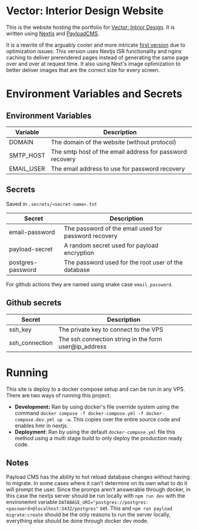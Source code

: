 # Vector: Interior Design Website

This is the website hosting the portfolio for [Vector: Intrior Design](https://vectorinterior.design/). 
It is written using [Nextjs](https://nextjs.org/) and [PayloadCMS](https://payloadcms.com/).

It is a rewrite of the arguably cooler and more intricate [first version](./tree/development) due to optimization issues.
This version uses Nextjs ISR functionality and nginx caching to deliver prerendered pages instead of generating the same page over
and over at request time. It also using Next's image optimization to better deliver images that are the correct size for every screen.

# Environment Variables and Secrets

## Environment Variables

| Variable   | Description                                              |
|------------|----------------------------------------------------------|
| DOMAIN     | The domain of the website (without protocol)             |
| SMTP_HOST  | The smtp host of the email address for password recovery |
| EMAIL_USER | The email address to use for password recovery           |

## Secrets

Saved in `.secrets/<secret-name>.txt`

| Secret            | Description                                          |
|-------------------|------------------------------------------------------|
| email-password    | The password of the email used for password recovery |
| payload-secret    | A random secret used for payload encryption          |
| postgres-password | The password used for the root user of the database  |

For github actions they are named using snake case `email_password`.

## Github secrets

| Secret         | Description                                           |
|----------------|-------------------------------------------------------|
| ssh_key        | The private key to connect to the VPS                 |
| ssh_connection | The ssh connection string in the form user@ip_address |

# Running

This site is deploy to a docker compose setup and can be run in any VPS. There are two ways of running this project:

- **Development:** Ran by using docker's file override system using the command `docker compose -f docker-compose.yml -f docker-compose.dev.yml up -w`. This copies over the entire source code and enables hmr in nextjs.
- **Deployment**: Ran by using the default `docker-compose.yml` file this method using a multi stage build to only deploy the production ready code.

## Notes

Payload CMS has the ability to hot reload database changes without having to migrate. In some cases where it can't determine on its own what to do it will prompt the user. Since the promps aren't answerable through docker, in this case the nextjs server should be run locally with `npm run dev` with the environemnt variable `DATABASE_URI="postgres://postgres:<password>@localhost:5432/postgres"` set. This and `npm run payload migrate:create` should be the only reasons to run the server locally, everything else should be done through docker dev mode.